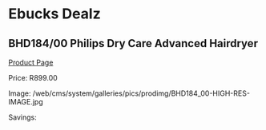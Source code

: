 
# Ebucks Dealz
## BHD184/00 Philips Dry Care Advanced Hairdryer
[Product Page](https://www.ebucks.com/web/shop/productSelected.do?prodId=1045020588&catId=1186086453)

Price: R899.00

Image: /web/cms/system/galleries/pics/prodimg/BHD184_00-HIGH-RES-IMAGE.jpg

Savings: 


	
